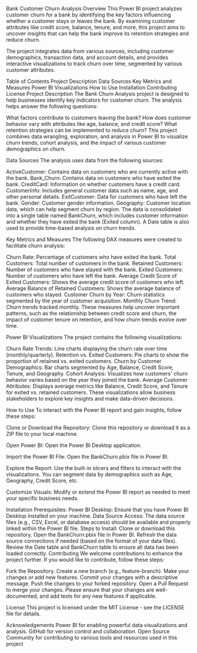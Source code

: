 Bank Customer Churn Analysis
Overview
This Power BI project analyzes customer churn for a bank by identifying the key factors influencing whether a customer stays or leaves the bank. By examining customer attributes like credit score, balance, tenure, and more, this project aims to uncover insights that can help the bank improve its retention strategies and reduce churn.

The project integrates data from various sources, including customer demographics, transaction data, and account details, and provides interactive visualizations to track churn over time, segmented by various customer attributes.

Table of Contents
Project Description
Data Sources
Key Metrics and Measures
Power BI Visualizations
How to Use
Installation
Contributing
License
Project Description
The Bank Churn Analysis project is designed to help businesses identify key indicators for customer churn. The analysis helps answer the following questions:

What factors contribute to customers leaving the bank?
How does customer behavior vary with attributes like age, balance, and credit score?
What retention strategies can be implemented to reduce churn?
This project combines data wrangling, exploration, and analysis in Power BI to visualize churn trends, cohort analysis, and the impact of various customer demographics on churn.

Data Sources
The analysis uses data from the following sources:

ActiveCustomer: Contains data on customers who are currently active with the bank.
Bank_Churn: Contains data on customers who have exited the bank.
CreditCard: Information on whether customers have a credit card.
CustomerInfo: Includes general customer data such as name, age, and other personal details.
ExitCustomer: Data for customers who have left the bank.
Gender: Customer gender information.
Geography: Customer location data, which can help segment churn by region.
The data is consolidated into a single table named BankChurn, which includes customer information and whether they have exited the bank (Exited column). A Date table is also used to provide time-based analysis on churn trends.

Key Metrics and Measures
The following DAX measures were created to facilitate churn analysis:

Churn Rate: Percentage of customers who have exited the bank.
Total Customers: Total number of customers in the bank.
Retained Customers: Number of customers who have stayed with the bank.
Exited Customers: Number of customers who have left the bank.
Average Credit Score of Exited Customers: Shows the average credit score of customers who left.
Average Balance of Retained Customers: Shows the average balance of customers who stayed.
Customer Churn by Year: Churn statistics segmented by the year of customer acquisition.
Monthly Churn Trend: Churn trends tracked monthly.
These measures help uncover important patterns, such as the relationship between credit score and churn, the impact of customer tenure on retention, and how churn trends evolve over time.

Power BI Visualizations
The project contains the following visualizations:

Churn Rate Trends: Line charts displaying the churn rate over time (monthly/quarterly).
Retention vs. Exited Customers: Pie charts to show the proportion of retained vs. exited customers.
Churn by Customer Demographics: Bar charts segmented by Age, Balance, Credit Score, Tenure, and Geography.
Cohort Analysis: Visualizes how customers' churn behavior varies based on the year they joined the bank.
Average Customer Attributes: Displays average metrics like Balance, Credit Score, and Tenure for exited vs. retained customers.
These visualizations allow business stakeholders to explore key insights and make data-driven decisions.

How to Use
To interact with the Power BI report and gain insights, follow these steps:

Clone or Download the Repository: Clone this repository or download it as a ZIP file to your local machine.

Open Power BI: Open the Power BI Desktop application.

Import the Power BI File: Open the BankChurn.pbix file in Power BI.

Explore the Report: Use the built-in slicers and filters to interact with the visualizations. You can segment data by demographics such as Age, Geography, Credit Score, etc.

Customize Visuals: Modify or extend the Power BI report as needed to meet your specific business needs.

Installation
Prerequisites:
Power BI Desktop: Ensure that you have Power BI Desktop installed on your machine.
Data Source Access: The data source files (e.g., CSV, Excel, or database access) should be available and properly linked within the Power BI file.
Steps to Install:
Clone or download this repository.
Open the BankChurn.pbix file in Power BI.
Refresh the data source connections if needed (based on the format of your data files).
Review the Date table and BankChurn table to ensure all data has been loaded correctly.
Contributing
We welcome contributions to enhance the project further. If you would like to contribute, follow these steps:

Fork the Repository.
Create a new branch (e.g., feature-branch).
Make your changes or add new features.
Commit your changes with a descriptive message.
Push the changes to your forked repository.
Open a Pull Request to merge your changes.
Please ensure that your changes are well-documented, and add tests for any new features if applicable.

License
This project is licensed under the MIT License - see the LICENSE file for details.

Acknowledgements
Power BI for enabling powerful data visualizations and analysis.
GitHub for version control and collaboration.
Open Source Community for contributing to various tools and resources used in this project
